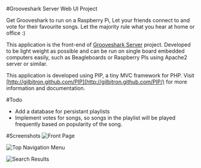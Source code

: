 #Grooveshark Server Web UI Project

Get Grooveshark to run on a Raspberry Pi, Let your friends connect to and vote for their favourite songs.
Let the majority rule what you hear at home or office :)

This application is the front-end of [Grooveshark Server](https://github.com/purinda/grooveshark-server) project.
Developed to be light weight as possible and can be run on single board embedded computers easily, such as Beagleboards or Raspberry PIs using Apache2 server or similar.

This application is developed using PIP, a tiny MVC framework for PHP.
Visit [http://gilbitron.github.com/PIP](http://gilbitron.github.com/PIP/) for more information and documentation.

#Todo
 - Add a database for persistant playlists
 - Implement votes for songs, so songs in the playlist will be played frequently based on popularity of the song.

#Screenshots
![Front Page](https://raw.github.com/purinda/grooveshark-webui/master/screenshots/frontpage.png)

![Top Navigation Menu](https://raw.github.com/purinda/grooveshark-webui/master/screenshots/navmenu.png)

![Search Results](https://raw.github.com/purinda/grooveshark-webui/master/screenshots/search_results.png)
